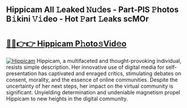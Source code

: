 ## Hippicam All 𝙻eaked 𝙽u𝚍es - Part-PlS 𝙿hotos B𝚒kini 𝚅𝚒deo - Hot 𝙿art 𝙻eaks scMOr

# <h2><a href="http://ld1a0d8.urlbe.top/?page=Hippicam">🔗🔗👉👉 Hippicam P𝚑oto𝚜Vid𝚎o</a></h2>

[![Hippicam](https://i.imgur.com/eBuTRDB.gif)](http://ld1a0d8.urlbe.top/?page=Hippicam)
Hippicam, a multifaceted and thought-provoking individual, resists simple description. Her innovative use of digital media for self-presentation has captivated and enraged critics, stimulating debates on consent, morality, and the essence of online communities. Despite the uncertainty of her next steps, her impact on the virtual community is significant. Unyielding determination and undeniable magnetism propel Hippicam to new heights in the digital community.
